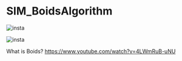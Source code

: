 # SIM_BoidsAlgorithm

![insta](https://user-images.githubusercontent.com/93954052/142356187-653105a1-cceb-47fa-a702-b484cd1ce399.gif)

![insta](https://user-images.githubusercontent.com/93954052/142356896-bc7fc060-7a3f-4ec1-a8e7-99c5ad2983a4.gif)

What is Boids?
https://www.youtube.com/watch?v=4LWmRuB-uNU
